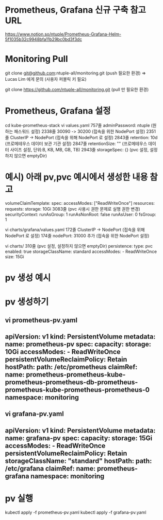 # Prometheus, Grafana 신규 구축 참고 URL
https://www.notion.so/ntuple/Prometheus-Grafana-Helm-5f1035b32c9948bfa11b29bc0bd3f3dc

# Monitoring Pull
git clone git@github.com:ntuple-all/monitoring.git (push 필요한 환경)
=> Lucas Lim 에게 문의 (사용자 퍼블릭 키 필요)

git clone https://github.com/ntuple-all/monitoring.git (pull 만 필요한 환경)

# Prometheus, Grafana 설정
cd kube-prometheus-stack
vi values.yaml
757줄 adminPassword: ntuple  (원하는 패스워드 설정)
2338줄 30090 -> 30200        (접속을 위한 NodePort 설정)
2351줄 ClusterIP -> NodePort (접속을 위해 NodePort 로 설정)
2843줄 retention: 10d        (프로메테우스 데이터 보관 기관 설정)
2847줄 retentionSize: ""     (프로메테우스 데이터 사이즈 설정, 단위:B, KB, MB, GB, TB)
2943줄 storageSpec: {}       (pvc 설정, 설정하지 않으면 emptyDir)
# 예시) 아래 pv,pvc 예시에서 생성한 내용 참고
volumeClaimTemplate:
  spec:
    accessModes: ["ReadWriteOnce"]
    resources:
      requests:
        storage: 10Gi
3083줄                       (pvc 사용시 권한 문제로 실행 권한 변경)
securityContext:
  runAsGroup: 1
  runAsNonRoot: false
  runAsUser: 0
  fsGroup: 1

vi charts/grafana/values.yaml
172줄 ClusterIP -> NodePort  (접속을 위해 NodePort 로 설정)
174줄 nodePort: 31000 추가   (접속을 위한 NodePort 설정) 

vi charts/
310줄                        (pvc 설정, 설정하지 않으면 emptyDir)
persistence:
   type: pvc
   enabled: true
   storageClassName: standard
   accessModes:
     - ReadWriteOnce
   size: 15Gi

# pv 생성 예시

# pv 생성하기
vi prometheus-pv.yaml
---
apiVersion: v1
kind: PersistentVolume
metadata:
  name: prometheus-pv
spec:
  capacity:
    storage: 10Gi
  accessModes:
    - ReadWriteOnce
  persistentVolumeReclaimPolicy: Retain
  hostPath:
    path: /etc/prometheus
  claimRef:
    name: prometheus-prometheus-kube-prometheus-prometheus-db-prometheus-prometheus-kube-prometheus-prometheus-0
    namespace: monitoring
---

vi grafana-pv.yaml
---
apiVersion: v1
kind: PersistentVolume
metadata:
  name: grafana-pv
spec:
  capacity:
    storage: 15Gi
  accessModes:
    - ReadWriteOnce
  persistentVolumeReclaimPolicy: Retain
  storageClassName: "standard"
  hostPath:
    path: /etc/grafana
  claimRef:
    name: prometheus-grafana
    namespace: monitoring
---

# pv 실행
kubectl apply -f prometheus-pv.yaml
kubectl apply -f grafana-pv.yaml
